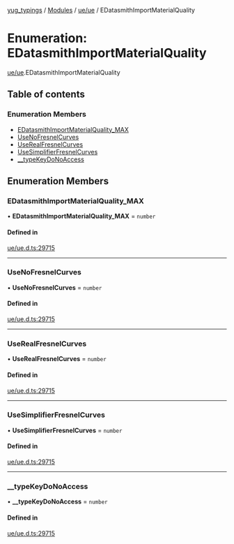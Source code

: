 [yug_typings](../README.md) / [Modules](../modules.md) / [ue/ue](../modules/ue_ue.md) / EDatasmithImportMaterialQuality

# Enumeration: EDatasmithImportMaterialQuality

[ue/ue](../modules/ue_ue.md).EDatasmithImportMaterialQuality

## Table of contents

### Enumeration Members

- [EDatasmithImportMaterialQuality\_MAX](ue_ue.EDatasmithImportMaterialQuality.md#edatasmithimportmaterialquality_max)
- [UseNoFresnelCurves](ue_ue.EDatasmithImportMaterialQuality.md#usenofresnelcurves)
- [UseRealFresnelCurves](ue_ue.EDatasmithImportMaterialQuality.md#userealfresnelcurves)
- [UseSimplifierFresnelCurves](ue_ue.EDatasmithImportMaterialQuality.md#usesimplifierfresnelcurves)
- [\_\_typeKeyDoNoAccess](ue_ue.EDatasmithImportMaterialQuality.md#__typekeydonoaccess)

## Enumeration Members

### EDatasmithImportMaterialQuality\_MAX

• **EDatasmithImportMaterialQuality\_MAX** = `number`

#### Defined in

[ue/ue.d.ts:29715](https://github.com/YugMetaverse/yug_typings/blob/b7d9b19/ue/ue.d.ts#L29715)

___

### UseNoFresnelCurves

• **UseNoFresnelCurves** = `number`

#### Defined in

[ue/ue.d.ts:29715](https://github.com/YugMetaverse/yug_typings/blob/b7d9b19/ue/ue.d.ts#L29715)

___

### UseRealFresnelCurves

• **UseRealFresnelCurves** = `number`

#### Defined in

[ue/ue.d.ts:29715](https://github.com/YugMetaverse/yug_typings/blob/b7d9b19/ue/ue.d.ts#L29715)

___

### UseSimplifierFresnelCurves

• **UseSimplifierFresnelCurves** = `number`

#### Defined in

[ue/ue.d.ts:29715](https://github.com/YugMetaverse/yug_typings/blob/b7d9b19/ue/ue.d.ts#L29715)

___

### \_\_typeKeyDoNoAccess

• **\_\_typeKeyDoNoAccess** = `number`

#### Defined in

[ue/ue.d.ts:29715](https://github.com/YugMetaverse/yug_typings/blob/b7d9b19/ue/ue.d.ts#L29715)
